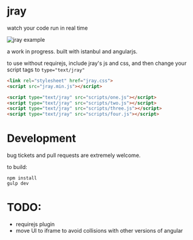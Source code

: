 # jray

watch your code run in real time

![jray example](https://raw.github.com/bwiklund/jray/master/examples/jray.gif)

a work in progress. built with istanbul and angularjs.

to use without requirejs, include jray's js and css, and then change your script tags to `type="text/jray"`

```html
<link rel="stylesheet" href="jray.css">
<script src="jray.min.js"></script>

<script type="text/jray" src="scripts/one.js"></script>
<script type="text/jray" src="scripts/two.js"></script>
<script type="text/jray" src="scripts/three.js"></script>
<script type="text/jray" src="scripts/four.js"></script>
```

# Development

bug tickets and pull requests are extremely welcome.

to build:

```
npm install
gulp dev
```

# TODO:

- requirejs plugin
- move UI to iframe to avoid collisions with other versions of angular
